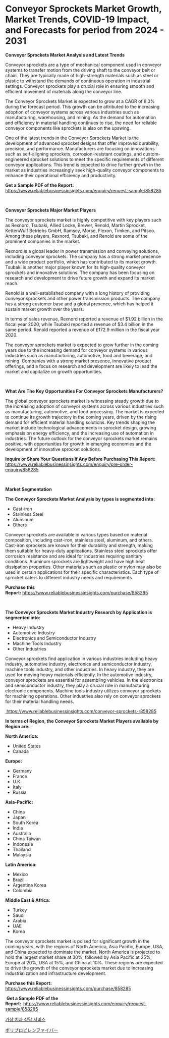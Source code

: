 <p><h1>Conveyor Sprockets Market Growth, Market Trends, COVID-19 Impact, and Forecasts for period from 2024 - 2031</h1></p><p><strong>Conveyor Sprockets Market Analysis and Latest Trends</strong></p>
<p><p>Conveyor sprockets are a type of mechanical component used in conveyor systems to transfer motion from the driving shaft to the conveyor belt or chain. They are typically made of high-strength materials such as steel or plastic to withstand the demands of continuous operation in industrial settings. Conveyor sprockets play a crucial role in ensuring smooth and efficient movement of materials along the conveyor line.</p><p>The Conveyor Sprockets Market is expected to grow at a CAGR of 8.3% during the forecast period. This growth can be attributed to the increasing adoption of conveyor systems across various industries such as manufacturing, warehousing, and mining. As the demand for automation and efficiency in material handling continues to rise, the need for reliable conveyor components like sprockets is also on the upswing.</p><p>One of the latest trends in the Conveyor Sprockets Market is the development of advanced sprocket designs that offer improved durability, precision, and performance. Manufacturers are focusing on innovations such as self-aligning sprockets, corrosion-resistant coatings, and custom-engineered sprocket solutions to meet the specific requirements of different conveyor applications. This trend is expected to drive further growth in the market as industries increasingly seek high-quality conveyor components to enhance their operational efficiency and productivity.</p></p>
<p><strong>Get a Sample PDF of the Report:&nbsp;</strong> <a href="https://www.reliablebusinessinsights.com/enquiry/request-sample/858285">https://www.reliablebusinessinsights.com/enquiry/request-sample/858285</a></p>
<p>&nbsp;</p>
<p><strong>Conveyor Sprockets Major Market Players</strong></p>
<p><p>The conveyor sprockets market is highly competitive with key players such as Rexnord, Tsubaki, Allied Locke, Brewer, Renold, Martin Sprocket, KettenWulf Betriebs GmbH, Ramsey, Morse, Flexon, Timken, and Pitsco. Among these players, Rexnord, Tsubaki, and Renold are some of the prominent companies in the market.</p><p>Rexnord is a global leader in power transmission and conveying solutions, including conveyor sprockets. The company has a strong market presence and a wide product portfolio, which has contributed to its market growth. Tsubaki is another major player known for its high-quality conveyor sprockets and innovative solutions. The company has been focusing on research and development to drive future growth and expand its market reach.</p><p>Renold is a well-established company with a long history of providing conveyor sprockets and other power transmission products. The company has a strong customer base and a global presence, which has helped it sustain market growth over the years.</p><p>In terms of sales revenue, Rexnord reported a revenue of $1.92 billion in the fiscal year 2020, while Tsubaki reported a revenue of $3.4 billion in the same period. Renold reported a revenue of £172.9 million in the fiscal year 2020.</p><p>The conveyor sprockets market is expected to grow further in the coming years due to the increasing demand for conveyor systems in various industries such as manufacturing, automotive, food and beverage, and mining. Companies with a strong market presence, innovative product offerings, and a focus on research and development are likely to lead the market and capitalize on growth opportunities.</p></p>
<p>&nbsp;</p>
<p><strong>What Are The Key Opportunities For Conveyor Sprockets Manufacturers?</strong></p>
<p><p>The global conveyor sprockets market is witnessing steady growth due to the increasing adoption of conveyor systems across various industries such as manufacturing, automotive, and food processing. The market is expected to continue its growth trajectory in the coming years, driven by the rising demand for efficient material handling solutions. Key trends shaping the market include technological advancements in sprocket design, growing emphasis on energy efficiency, and the increasing use of automation in industries. The future outlook for the conveyor sprockets market remains positive, with opportunities for growth in emerging economies and the development of innovative sprocket solutions.</p></p>
<p><strong>Inquire or Share Your Questions If Any Before Purchasing This Report:</strong> <a href="https://www.reliablebusinessinsights.com/enquiry/pre-order-enquiry/858285">https://www.reliablebusinessinsights.com/enquiry/pre-order-enquiry/858285</a></p>
<p>&nbsp;</p>
<p><strong>Market Segmentation</strong></p>
<p><strong>The Conveyor Sprockets Market Analysis by types is segmented into:</strong></p>
<p><ul><li>Cast-iron</li><li>Stainless Steel</li><li>Aluminum</li><li>Others</li></ul></p>
<p><p>Conveyor sprockets are available in various types based on material composition, including cast-iron, stainless steel, aluminum, and others. Cast-iron sprockets are known for their durability and strength, making them suitable for heavy-duty applications. Stainless steel sprockets offer corrosion resistance and are ideal for industries requiring sanitary conditions. Aluminum sprockets are lightweight and have high heat dissipation properties. Other materials such as plastic or nylon may also be used in certain applications for their specific characteristics. Each type of sprocket caters to different industry needs and requirements.</p></p>
<p><strong>Purchase this Report:&nbsp;</strong><a href="https://www.reliablebusinessinsights.com/purchase/858285">https://www.reliablebusinessinsights.com/purchase/858285</a></p>
<p>&nbsp;</p>
<p><strong>The Conveyor Sprockets Market Industry Research by Application is segmented into:</strong></p>
<p><ul><li>Heavy Industry</li><li>Automotive Industry</li><li>Electronics and Semiconductor Industry</li><li>Machine Tools Industry</li><li>Other Industries</li></ul></p>
<p><p>Conveyor sprockets find application in various industries including heavy industry, automotive industry, electronics and semiconductor industry, machine tools industry, and other industries. In heavy industry, they are used for moving heavy materials efficiently. In the automotive industry, conveyor sprockets are essential for assembling vehicles. In the electronics and semiconductor industry, they play a crucial role in manufacturing electronic components. Machine tools industry utilizes conveyor sprockets for machining operations. Other industries also rely on conveyor sprockets for their material handling needs.</p></p>
<p><a href="https://www.reliablebusinessinsights.com/conveyor-sprockets-r858285">&nbsp;https://www.reliablebusinessinsights.com/conveyor-sprockets-r858285</a></p>
<p><strong>In terms of Region, the Conveyor Sprockets Market Players available by Region are:</strong></p>
<p>
    <p> <strong> North America: </strong>
        <ul>
            <li>United States</li>
            <li>Canada</li>
        </ul>
        </p> 
    <p> <strong> Europe: </strong>
        <ul>
            <li>Germany</li>
            <li>France</li>
            <li>U.K.</li>
            <li>Italy</li>
            <li>Russia</li>
        </ul>
        </p> 
    <p> <strong> Asia-Pacific: </strong>
        <ul>
            <li>China</li>
            <li>Japan</li>
            <li>South Korea</li>
            <li>India</li>
            <li>Australia</li>
            <li>China Taiwan</li>
            <li>Indonesia</li>
            <li>Thailand</li>
            <li>Malaysia</li>
        </ul>
        </p> 
    <p> <strong> Latin America: </strong>
        <ul>
            <li>Mexico</li>
            <li>Brazil</li>
            <li>Argentina Korea</li>
            <li>Colombia</li>
        </ul>
        </p> 
    <p> <strong> Middle East & Africa: </strong>
        <ul>
            <li>Turkey</li>
            <li>Saudi</li>
            <li>Arabia</li>
            <li>UAE</li>
            <li>Korea</li>
        </ul>
    </p>
    </p>
<p><p>The conveyor sprockets market is poised for significant growth in the coming years, with the regions of North America, Asia Pacific, Europe, USA, and China expected to dominate the market. North America is projected to hold the largest market share at 30%, followed by Asia Pacific at 25%, Europe at 20%, USA at 15%, and China at 10%. These regions are expected to drive the growth of the conveyor sprockets market due to increasing industrialization and infrastructure development.</p></p>
<p><strong>Purchase this Report: </strong><a href="https://www.reliablebusinessinsights.com/purchase/858285">https://www.reliablebusinessinsights.com/purchase/858285</a></p>
<p>&nbsp;<strong>Get a Sample PDF of the Report:&nbsp;&nbsp;</strong><a href="https://www.reliablebusinessinsights.com/enquiry/request-sample/858285">https://www.reliablebusinessinsights.com/enquiry/request-sample/858285</a></p>
<p><strong></strong></p>
<p><p><a href="https://medium.com/@bustersipes981/%EA%B0%80%EC%83%81-%EC%B9%98%EA%B3%BC-%EC%83%81%EB%8B%B4-%EC%84%9C%EB%B9%84%EC%8A%A4-%EC%8B%9C%EC%9E%A5-%EA%B7%9C%EB%AA%A8%EC%97%90-%EB%8C%80%ED%95%9C-%ED%86%B5%EC%B0%B0-2024%EB%85%84%EB%B6%80%ED%84%B0-2031%EB%85%84%EA%B9%8C%EC%A7%80-%EC%97%B0%ED%8F%89%EA%B7%A0-%EC%A6%9D%EA%B0%80%ED%95%98%EA%B3%A0-%EC%9E%88%EC%8A%B5%EB%8B%88%EB%8B%A4-c376a7622aaa">가상 치과 상담 서비스</a></p><p><a href="https://medium.com/@kaydenjohns1964/%E3%83%9D%E3%83%AA%E3%83%97%E3%83%AD%E3%83%94%E3%83%AC%E3%83%B3%E7%B9%8A%E7%B6%AD%E5%B8%82%E5%A0%B4%E3%81%AE%E6%96%B0%E8%88%88%E3%83%88%E3%83%AC%E3%83%B3%E3%83%89%E3%81%A8%E5%B0%86%E6%9D%A5%E3%81%AE%E5%B1%95%E6%9C%9B-2024%E5%B9%B4%E3%81%8B%E3%82%892031%E5%B9%B4%E3%81%BE%E3%81%A7%E3%81%AE%E6%9C%9F%E9%96%93-4377b8b075d3">ポリプロピレンファイバー</a></p></p>